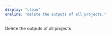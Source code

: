 ```yaml
---
display: "clean"
oneline: "Delete the outputs of all projects."
---
```


Delete the outputs of all projects

